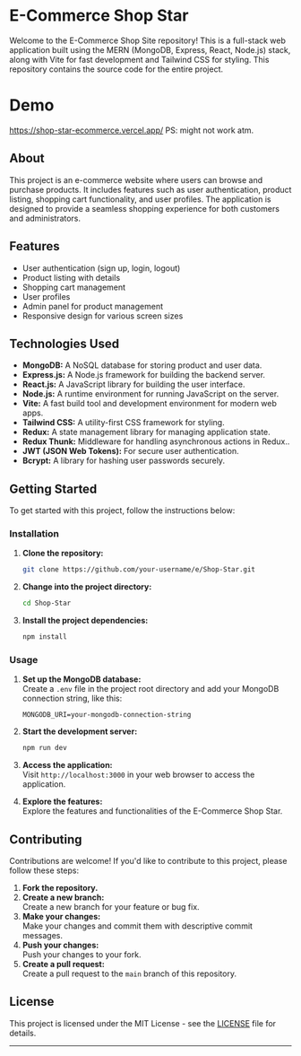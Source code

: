 # E-Commerce Shop Star

Welcome to the E-Commerce Shop Site repository! This is a full-stack web application built using the MERN (MongoDB, Express, React, Node.js) stack, along with Vite for fast development and Tailwind CSS for styling. This repository contains the source code for the entire project. 

# Demo 

https://shop-star-ecommerce.vercel.app/ 
PS: might not work atm.

## About

This project is an e-commerce website where users can browse and purchase products. It includes features such as user authentication, product listing, shopping cart functionality, and user profiles. The application is designed to provide a seamless shopping experience for both customers and administrators.

## Features

- User authentication (sign up, login, logout)
- Product listing with details
- Shopping cart management
- User profiles
- Admin panel for product management
- Responsive design for various screen sizes

## Technologies Used

- **MongoDB:** A NoSQL database for storing product and user data.
- **Express.js:** A Node.js framework for building the backend server.
- **React.js:** A JavaScript library for building the user interface.
- **Node.js:** A runtime environment for running JavaScript on the server.
- **Vite:** A fast build tool and development environment for modern web apps.
- **Tailwind CSS:** A utility-first CSS framework for styling.
- **Redux:** A state management library for managing application state.
- **Redux Thunk:** Middleware for handling asynchronous actions in Redux..
- **JWT (JSON Web Tokens):** For secure user authentication.
- **Bcrypt:** A library for hashing user passwords securely.

## Getting Started

To get started with this project, follow the instructions below:

### Installation

1. **Clone the repository:**

   ```bash
   git clone https://github.com/your-username/e/Shop-Star.git
   ```

2. **Change into the project directory:**

   ```bash
   cd Shop-Star
   ```

3. **Install the project dependencies:**
   ```bash
   npm install
   ```

### Usage

1. **Set up the MongoDB database:**  
   Create a `.env` file in the project root directory and add your MongoDB connection string, like this:

   ```
   MONGODB_URI=your-mongodb-connection-string
   ```

2. **Start the development server:**

   ```bash
   npm run dev
   ```

3. **Access the application:**  
   Visit `http://localhost:3000` in your web browser to access the application.

4. **Explore the features:**  
   Explore the features and functionalities of the E-Commerce Shop Star.

## Contributing

Contributions are welcome! If you'd like to contribute to this project, please follow these steps:

1. **Fork the repository.**
2. **Create a new branch:**  
   Create a new branch for your feature or bug fix.
3. **Make your changes:**  
   Make your changes and commit them with descriptive commit messages.
4. **Push your changes:**  
   Push your changes to your fork.
5. **Create a pull request:**  
   Create a pull request to the `main` branch of this repository.

## License

This project is licensed under the MIT License - see the [LICENSE](LICENSE) file for details.

---
